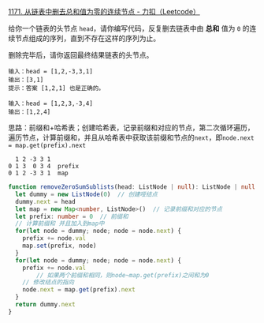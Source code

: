 [1171. 从链表中删去总和值为零的连续节点 - 力扣（Leetcode）](https://leetcode.cn/problems/remove-zero-sum-consecutive-nodes-from-linked-list/description/)

给你一个链表的头节点 `head`，请你编写代码，反复删去链表中由 **总和** 值为 `0` 的连续节点组成的序列，直到不存在这样的序列为止。

删除完毕后，请你返回最终结果链表的头节点。

```
输入：head = [1,2,-3,3,1]
输出：[3,1]
提示：答案 [1,2,1] 也是正确的。

输入：head = [1,2,3,-3,4]
输出：[1,2,4]
```

思路：前缀和+哈希表；创建哈希表，记录前缀和对应的节点，第二次循环遍历，遍历节点，计算前缀和，并且从哈希表中获取该前缀和节点的`next`，即`node.next = map.get(prefix).next`

```
  1 2 -3 3 1
0 1 3  0 3 4  prefix
0 1 2 -3 3 1  map
```

```typescript
function removeZeroSumSublists(head: ListNode | null): ListNode | null {
  let dummy = new ListNode(0)  // 创建哑结点
  dummy.next = head
  let map = new Map<number, ListNode>()  // 记录前缀和对应的节点
  let prefix: number = 0  // 前缀和
  // 计算前缀和 并且加入到map中
  for(let node = dummy; node; node = node.next) {
    prefix += node.val
    map.set(prefix, node)
  }
  for(let node = dummy; node; node = node.next) {
    prefix += node.val
		// 如果两个前缀和相同，则node~map.get(prefix)之间和为0
    // 修改结点的指向
    node.next = map.get(prefix).next
  }
  return dummy.next
}
```

